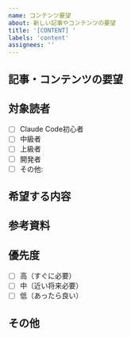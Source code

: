 ```yaml
---
name: コンテンツ要望
about: 新しい記事やコンテンツの要望
title: '[CONTENT] '
labels: 'content'
assignees: ''
---
```


## 記事・コンテンツの要望
<!-- どのような記事やコンテンツを希望するかを説明してください -->

## 対象読者
<!-- 想定する読者層を記載してください -->
- [ ] Claude Code初心者
- [ ] 中級者
- [ ] 上級者
- [ ] 開発者
- [ ] その他: 

## 希望する内容
<!-- 具体的にどのような内容を扱ってほしいかを記載してください -->

## 参考資料
<!-- 参考となるリンクや資料があれば記載してください -->

## 優先度
- [ ] 高（すぐに必要）
- [ ] 中（近い将来必要）
- [ ] 低（あったら良い）

## その他
<!-- 追加の要望や情報があれば記載してください -->